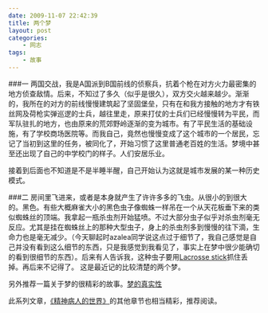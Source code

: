 ```yaml
---
date: 2009-11-07 22:42:39
title: 两个梦
layout: post
categories:
    - 网志
tags:
    - 故事
---
```

###一
两国交战，我是A国派到B国前线的侦察兵，抗着个枪在对方火力最密集的地方侦查敌情。后来，不知过了多久（似乎是很久），双方交火越来越少。渐渐的，我所在的对方的前线慢慢建筑起了坚固堡垒，只有在和我方接触的地方才有铁丝网及荷枪实弹巡逻的士兵，越往里走，原来打仗的士兵们已经慢慢转为平民，而军队驻扎的地方，也由原来的荒郊野岭逐渐的变为城市。有了平民生活的基础设施，有了学校商场医院等。而我自己，竟然也慢慢变成了这个城市的一个居民，忘记了当初到这里的任务，被同化了，开始习惯了这里普通老百姓的生活。梦境中甚至还出现了自己的中学校门的样子。人们安居乐业。

接着到后面也不知道是不是半睡半醒，自己开始认为这就是城市发展的某一种历史模式。

###二
房间里飞进来，或者是本身就产生了许许多多的飞虫。从很小的到很大的。黑色。有些大概麻雀大小的黑色虫子像蜘蛛一样吊在一个从天花板垂下来的类似蜘蛛丝的顶端。我拿起一瓶杀虫剂开始猛喷。不过大部分虫子似乎对杀虫剂毫无反应。尤其是挂在蜘蛛丝上的那种大型虫子，身上的杀虫剂多到慢慢的往下滴，生命力也是毫无减少。（今天聊起时azalea同学说这点过于细节了，我自己感觉是自己并没有看到这么细节的东西，只是我感觉到我看见了，事实上在梦中很少能确切的看到很细节的东西）。后来有人告诉我，这种虫子要用<a title="Lacrosse stick" href="http://en.wikipedia.org/wiki/Lacrosse_stick" target="_blank">Lacrosse stick</a>抓住丢掉。再后来不记得了。
这是最近记的比较清楚的两个梦。

另外推荐一篇关于梦的很精彩的故事。<a href="http://zhao.jinhai.de/psychotic-world/psychotics-02" target="_blank">梦的真实性</a>

<a href="http://zhao.jinhai.de/psychotic-world/psychotics-02" target="_blank"></a>此系列文章，<a href="http://zhao.jinhai.de/post/455.html" target="_blank">《精神病人的世界》</a>的其他章节也相当精彩，推荐阅读。

